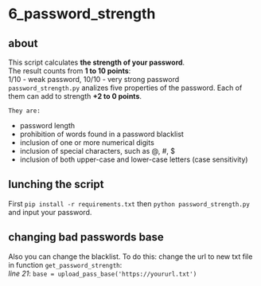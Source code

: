 # 6_password_strength 
## about
This script calculates **the strength of your password**.   
The result counts from __1 to 10 points__:  
1/10 - weak password, 10/10 - very strong password   
`password_strength.py` analizes  five properties of the password. Each of them can add to strength  __+2 to 0 points__. 

    They are: 
* password length
* prohibition of words found in a password blacklist
* inclusion of one or more numerical digits
* inclusion of special characters, such as @, #, $
* inclusion of both upper-case and lower-case letters (case sensitivity)  

## lunching the script  
First `pip install -r requirements.txt` then `python password_strength.py` and input your password.  
## changing bad passwords base  
Also you can change the blacklist.  To do this: 
  change the url to new txt file in function `get_password_strength`:  
*line 21*: `base = upload_pass_base('https://yoururl.txt')`

